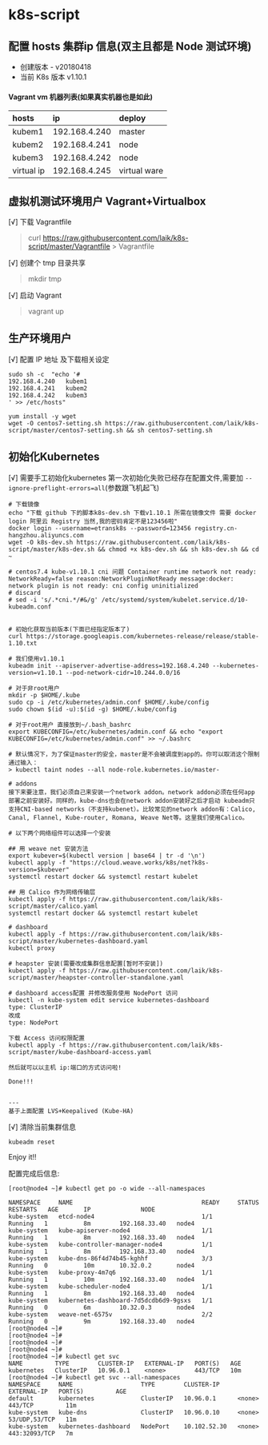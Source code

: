 # k8s-script

## 配置 hosts 集群ip 信息(双主且都是 Node 测试环境)

* 创建版本 - v20180418
* 当前 K8s 版本 v1.10.1

#### Vagrant vm 机器列表(如果真实机器也是如此)
| hosts      | ip            | deploy       |
|:-----------|:--------------|:-------------|
| kubem1     | 192.168.4.240 | master       |
| kubem2     | 192.168.4.241 | node         |
| kubem3     | 192.168.4.242 | node         |
| virtual ip | 192.168.4.245 | virtual ware |


## 虚拟机测试环境用户 Vagrant+Virtualbox
[√] 下载 Vagrantfile
> curl https://raw.githubusercontent.com/laik/k8s-script/master/Vagrantfile > Vagrantfile 

[√] 创建个 tmp 目录共享
> mkdir tmp 

[√] 启动 Vagrant 
> vagrant up


## 生产环境用户

[√] 配置 IP 地址 及下载相关设定
```
sudo sh -c  "echo '#
192.168.4.240   kubem1
192.168.4.241   kubem2
192.168.4.242   kubem3
' >> /etc/hosts"

yum install -y wget 
wget -O centos7-setting.sh https://raw.githubusercontent.com/laik/k8s-script/master/centos7-setting.sh && sh centos7-setting.sh

```

## 初始化Kubernetes

[√] 需要手工初始化kubernetes
第一次初始化失败已经存在配置文件,需要加 `--ignore-preflight-errors=all`(参数跟飞机起飞)

```Shell
# 下载镜像
echo "下载 github 下的脚本k8s-dev.sh 下载v1.10.1 所需在镜像文件 需要 docker login 阿里云 Registry 当然,我的密码肯定不是123456啦"
docker login --username=etransk8s --password=123456 registry.cn-hangzhou.aliyuncs.com
wget -O k8s-dev.sh https://raw.githubusercontent.com/laik/k8s-script/master/k8s-dev.sh && chmod +x k8s-dev.sh && sh k8s-dev.sh && cd ~

# centos7.4 kube-v1.10.1 cni 问题 Container runtime network not ready: NetworkReady=false reason:NetworkPluginNotReady message:docker: network plugin is not ready: cni config uninitialized
# discard
# sed -i 's/.*cni.*/#&/g' /etc/systemd/system/kubelet.service.d/10-kubeadm.conf


# 初始化获取当前版本(下面已经指定版本了)
curl https://storage.googleapis.com/kubernetes-release/release/stable-1.10.txt

# 我们使用v1.10.1
kubeadm init --apiserver-advertise-address=192.168.4.240 --kubernetes-version=v1.10.1 --pod-network-cidr=10.244.0.0/16

# 对于非root用户
mkdir -p $HOME/.kube
sudo cp -i /etc/kubernetes/admin.conf $HOME/.kube/config
sudo chown $(id -u):$(id -g) $HOME/.kube/config

# 对于root用户 直接放到~/.bash_bashrc
export KUBECONFIG=/etc/kubernetes/admin.conf && echo "export KUBECONFIG=/etc/kubernetes/admin.conf" >> ~/.bashrc

# 默认情况下，为了保证master的安全，master是不会被调度到app的。你可以取消这个限制通过输入：
> kubectl taint nodes --all node-role.kubernetes.io/master-

# addons 
接下来要注意，我们必须自己来安装一个network addon。network addon必须在任何app部署之前安装好。同样的，kube-dns也会在network addon安装好之后才启动 kubeadm只支持CNI-based networks（不支持kubenet）。比较常见的network addon有：Calico, Canal, Flannel, Kube-router, Romana, Weave Net等。这里我们使用Calico。

# 以下两个网络组件可以选择一个安装

## 用 weave net 安装方法
export kubever=$(kubectl version | base64 | tr -d '\n')
kubectl apply -f "https://cloud.weave.works/k8s/net?k8s-version=$kubever"
systemctl restart docker && systemctl restart kubelet

## 用 Calico 作为网络传输层
kubectl apply -f https://raw.githubusercontent.com/laik/k8s-script/master/calico.yaml
systemctl restart docker && systemctl restart kubelet

# dashboard
kubectl apply -f https://raw.githubusercontent.com/laik/k8s-script/master/kubernetes-dashboard.yaml
kubectl proxy

# heapster 安装(需要改成集群信息配置[暂时不安装])
kubectl apply -f https://raw.githubusercontent.com/laik/k8s-script/master/heapster-controller-standalone.yaml

# dashboard access配置 并修改服务使用 NodePort 访问
kubectl -n kube-system edit service kubernetes-dashboard
type: ClusterIP
改成
type: NodePort

下载 Access 访问权限配置
kubectl apply -f https://raw.githubusercontent.com/laik/k8s-script/master/kube-dashboard-access.yaml

然后就可以以主机 ip:端口的方式访问啦!

Done!!! 


---
基于上面配置 LVS+Keepalived (Kube-HA)

```


[√] 清除当前集群信息

```
kubeadm reset
```

Enjoy it!!

配置完成后信息:
```
[root@node4 ~]# kubectl get po -o wide --all-namespaces

NAMESPACE     NAME                                    READY     STATUS    RESTARTS   AGE       IP              NODE
kube-system   etcd-node4                              1/1       Running   1          8m        192.168.33.40   node4
kube-system   kube-apiserver-node4                    1/1       Running   1          8m        192.168.33.40   node4
kube-system   kube-controller-manager-node4           1/1       Running   1          8m        192.168.33.40   node4
kube-system   kube-dns-86f4d74b45-kghhf               3/3       Running   0          10m       10.32.0.2       node4
kube-system   kube-proxy-4m7q6                        1/1       Running   1          10m       192.168.33.40   node4
kube-system   kube-scheduler-node4                    1/1       Running   1          8m        192.168.33.40   node4
kube-system   kubernetes-dashboard-7d5dcdb6d9-9gsxs   1/1       Running   0          6m        10.32.0.3       node4
kube-system   weave-net-6575v                         2/2       Running   0          9m        192.168.33.40   node4
[root@node4 ~]# 
[root@node4 ~]# 
[root@node4 ~]# 
[root@node4 ~]# 
[root@node4 ~]# kubectl get svc
NAME         TYPE        CLUSTER-IP   EXTERNAL-IP   PORT(S)   AGE
kubernetes   ClusterIP   10.96.0.1    <none>        443/TCP   10m
[root@node4 ~]# kubectl get svc --all-namespaces
NAMESPACE     NAME                   TYPE        CLUSTER-IP     EXTERNAL-IP   PORT(S)         AGE
default       kubernetes             ClusterIP   10.96.0.1      <none>        443/TCP         11m
kube-system   kube-dns               ClusterIP   10.96.0.10     <none>        53/UDP,53/TCP   11m
kube-system   kubernetes-dashboard   NodePort    10.102.52.30   <none>        443:32093/TCP   7m

```
